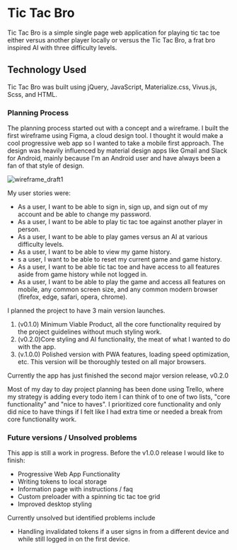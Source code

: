# Tic Tac Bro

Tic Tac Bro is a simple single page web application for playing tic tac toe either versus another player locally or versus the Tic Tac Bro, a frat bro inspired AI with three difficulty levels.

## Technology Used

Tic Tac Bro was built using jQuery, JavaScript, Materialize.css, Vivus.js, Scss, and HTML.

### Planning Process

The planning process started out with a concept and a wireframe. I built the first wireframe using Figma, a cloud design tool. I thought it would make a cool progressive web app so I wanted to take a mobile first approach. The design was heavily influenced by material design apps like Gmail and Slack for Android, mainly because I'm an Android user and have always been a fan of that style of design. 

![wireframe_draft1](https://imagizer.imageshack.com/img923/7478/bfQeTn.jpg)

My user stories were:
-   As a user, I want to be able to sign in, sign up, and sign out of my account and be able to change my password.
-   As a user, I want to be able to play tic tac toe against another player in person.
-   As a user, I want to be able to play games versus an AI at various difficulty levels.
-   As a user, I want to be able to view my game history.
-   s a user, I want to be able to reset my current game and game history.
-   As a user, I want to be able tic tac toe and have access to all features aside from game history while not logged in.
-   As a user, I want to be able to play the game and access all features on mobile, any common screen size, and any common modern browser (firefox, edge, safari, opera, chrome).

I planned the project to have 3 main version launches.
1.  (v0.1.0) Minimum Viable Product, all the core functionality required by the project guidelines without much styling work.
2.  (v0.2.0)Core styling and AI functionality, the meat of what I wanted to do with the app.
3.  (v.1.0.0) Polished version with PWA features, loading speed optimization, etc. This version will be thoroughly tested on all major browsers.

Currently the app has just finished the second major version release, v0.2.0

Most of my day to day project planning has been done using Trello, where my strategy is adding every todo item I can think of to one of two lists, "core functionality" and "nice to haves". I prioritized core functionality and only did nice to have things if I felt like I had extra time or needed a break from core functionality work.

### Future versions / Unsolved problems

This app is still a work in progress. Before the v1.0.0 release I would like to finish:
-   Progressive Web App Functionality
-   Writing tokens to local storage
-   Information page with instructions / faq
-   Custom preloader with a spinning tic tac toe grid
-   Improved desktop styling

Currently unsolved but identified problems include
-   Handling invalidated tokens if a user signs in from a different device and while still logged in on the first device.


